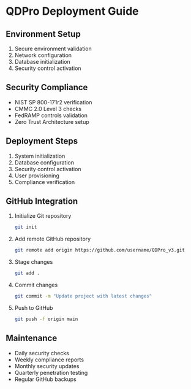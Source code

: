 
# QDPro Deployment Guide

## Environment Setup
1. Secure environment validation
2. Network configuration
3. Database initialization
4. Security control activation

## Security Compliance
- NIST SP 800-171r2 verification
- CMMC 2.0 Level 3 checks
- FedRAMP controls validation
- Zero Trust Architecture setup

## Deployment Steps
1. System initialization
2. Database configuration
3. Security control activation
4. User provisioning
5. Compliance verification

## GitHub Integration
1. Initialize Git repository
   ```bash
   git init
   ```
2. Add remote GitHub repository
   ```bash
   git remote add origin https://github.com/username/QDPro_v3.git
   ```
3. Stage changes
   ```bash
   git add .
   ```
4. Commit changes
   ```bash
   git commit -m "Update project with latest changes"
   ```
5. Push to GitHub
   ```bash
   git push -f origin main
   ```

## Maintenance
- Daily security checks
- Weekly compliance reports
- Monthly security updates
- Quarterly penetration testing
- Regular GitHub backups
